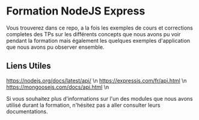 # Formation NodeJS Express

Vous trouverez dans ce repo, a la fois les exemples de cours et corrections completes des TPs sur les différents concepts que nous avons pu voir pendant la formation mais également les quelques exemples d'application que nous avons pu observer ensemble. 

## Liens Utiles

https://nodejs.org/docs/latest/api/ \n
https://expressjs.com/fr/api.html \n
https://mongoosejs.com/docs/api.html \n

Si vous souhaitez plus d'informations sur l'un des modules que nous avons utilisé durant la formation, n'hésitez pas a aller consulter leurs documentations.

